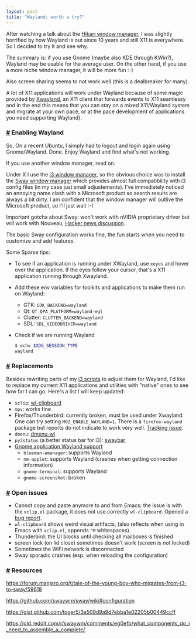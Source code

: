 ```yaml
---
layout: post
title: "Wayland: worth a try?"
---
```


After watching a talk about the [Hikari window manager](https://media.ccc.de/v/36c3-87-x11-and-wayland-a-tale-of-two-implementations), I was slightly horrified by how Wayland is out since 10 years and still X11 is everywhere. So I decided to try it and see why.

The summary is: if you use Gnome (maybe also KDE through KWin?), Wayland may be usable for the average user. On the other hand, if you use a more niche window manager, it will be more fun :-)

Also screen sharing seems to not work well (this is a dealbreaker for many).

A lot of X11 applications will work under Wayland because of some magic provided by [Xwayland](https://wayland.freedesktop.org/xserver.html), an X11 client that forwards events to X11 seamlessy and in the end this means that you can stay on a mixed X11/Wayland system and migrate at your own pace, or at the pace development of applications you need supporting Wayland).

### <a id="part_2" href="#part_2" class="header-anchor">#</a> Enabling Wayland

So, On a recent Ubuntu, I simply had to logout and login again using Gnome/Wayland. Done. Enjoy Wayland and find what's not working.

If you use another window manager, read on.

Under X I use the [i3 window manager](https://i3wm.org), so the obvious choice was to install the [Sway window manager](https://swaywm.org/) which provides almost full compatibility with i3 config files (in my case just small adjustements). I've immediately noticed an annoying name clash with a Microsoft product so search results are always a bit dirty. I am confident that the window manager will outlive the Microsoft product, so I'll just wait :-)

Important gotcha about Sway: won't work with nVIDIA proprietary driver but will work with Nouveau, [Hacker news discussion](https://news.ycombinator.com/item?id=21628494).

The basic Sway configuration works fine, the fun starts when you need to customize and add features.

Some Sparse tips:

- To see if an application is running under XWayland, use `xeyes` and hover over the application. If the eyes follow your cursor, that's a X11 application running through Xwayland.

- Add these env variables for toolkits and applications to make them run on Wayland:
  - GTK: `GDK_BACKEND=wayland`
  - Qt: `QT_QPA_PLATFORM=wayland-egl`
  - Clutter: `CLUTTER_BACKEND=wayland`
  - SDL: `SDL_VIDEODRIVER=wayland`

- Check if we are running Wayland
  ``` bash
  $ echo $XDG_SESSION_TYPE
  wayland
  ```

### <a id="part_3" href="#part_3" class="header-anchor">#</a> Replacements

Besides rewriting parts of my [i3 scripts](https://gitlab.com/apiraino/dotfiles/tree/master/i3) to adjust them for Wayland, I'd like to replace my current X11 applications and utilities with "native" ones to see how far I can go. Here's a list I will keep updated:

- `xclip`: [wl-clipboard](https://github.com/bugaevc/wl-clipboard)
- `mpv`: works fine
- Firefox/Thunderbird: currently broken, must be used under Xwayland. One can try setting `MOZ_ENABLE_WAYLAND=1`. There is a `firefox-wayland` package but reports do not indicate to work very well. [Tracking issue](https://bugzilla.mozilla.org/show_bug.cgi?id=635134).
- `dmenu`: [dmenu-wl](https://github.com/nyyManni/dmenu-wayland)
- `py3status` (a better status bar for i3): [swaybar](https://github.com/Alexays/Waybar)
- [Gnome application Wayland support](https://wiki.gnome.org/Initiatives/Wayland/Applications)
  - `blueman-amanager`: supports Wayland
  - `nm-applet`: supports Wayland (crashes when getting connection information)
  - `gnome-terminal`: supports Wayland
  - `gnome-screenshot`: broken

### <a id="part_4" href="#part_4" class="header-anchor">#</a> Open issues

- Cannot copy and paste anymore to and from Emacs: the issue is with the `xclip.el` package, it does not use correctly `wl-clipboard`. Opened a [bug report](https://debbugs.gnu.org/cgi/bugreport.cgi?bug=39103).
- `wl-clipboard` shows weird visual artifacts, (also reflects when using in Emacs with `xclip.el`, appends `^M` whitespaces).
- Thunderbird: the UI blocks until checking all mailboxes is finished
- screen lock (on lid close) sometimes doesn't work (screen is not locked)
- Sometimes the WiFi network is disconnected
- Sway sporadic crashes (esp. when reloading the configuration)

### <a id="part_5" href="#part_5" class="header-anchor">#</a> Resources

https://forum.manjaro.org/t/tale-of-the-young-boy-who-migrates-from-i3-to-sway/59618

https://github.com/swaywm/sway/wiki#configuration

https://gist.github.com/toger5/3a509d9a9d7ebba1e02205b00449ccff

https://old.reddit.com/r/swaywm/comments/eg0efb/what_components_do_i_need_to_assemble_a_complete/
